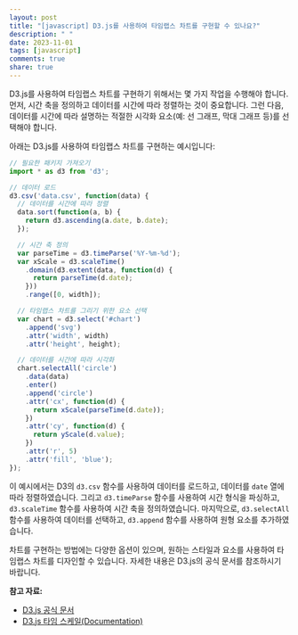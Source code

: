 ```yaml
---
layout: post
title: "[javascript] D3.js를 사용하여 타임랩스 차트를 구현할 수 있나요?"
description: " "
date: 2023-11-01
tags: [javascript]
comments: true
share: true
---
```


D3.js를 사용하여 타임랩스 차트를 구현하기 위해서는 몇 가지 작업을 수행해야 합니다. 먼저, 시간 축을 정의하고 데이터를 시간에 따라 정렬하는 것이 중요합니다. 그런 다음, 데이터를 시간에 따라 설명하는 적절한 시각화 요소(예: 선 그래프, 막대 그래프 등)를 선택해야 합니다. 

아래는 D3.js를 사용하여 타임랩스 차트를 구현하는 예시입니다:

```javascript
// 필요한 패키지 가져오기
import * as d3 from 'd3';

// 데이터 로드
d3.csv('data.csv', function(data) {
  // 데이터를 시간에 따라 정렬
  data.sort(function(a, b) {
    return d3.ascending(a.date, b.date);
  });

  // 시간 축 정의
  var parseTime = d3.timeParse('%Y-%m-%d');
  var xScale = d3.scaleTime()
    .domain(d3.extent(data, function(d) {
      return parseTime(d.date);
    }))
    .range([0, width]);

  // 타임랩스 차트를 그리기 위한 요소 선택
  var chart = d3.select('#chart')
    .append('svg')
    .attr('width', width)
    .attr('height', height);

  // 데이터를 시간에 따라 시각화
  chart.selectAll('circle')
    .data(data)
    .enter()
    .append('circle')
    .attr('cx', function(d) {
      return xScale(parseTime(d.date));
    })
    .attr('cy', function(d) {
      return yScale(d.value);
    })
    .attr('r', 5)
    .attr('fill', 'blue');
});
```

이 예시에서는 D3의 `d3.csv` 함수를 사용하여 데이터를 로드하고, 데이터를 `date` 열에 따라 정렬하였습니다. 그리고 `d3.timeParse` 함수를 사용하여 시간 형식을 파싱하고, `d3.scaleTime` 함수를 사용하여 시간 축을 정의하였습니다. 마지막으로, `d3.selectAll` 함수를 사용하여 데이터를 선택하고, `d3.append` 함수를 사용하여 원형 요소를 추가하였습니다.

차트를 구현하는 방법에는 다양한 옵션이 있으며, 원하는 스타일과 요소를 사용하여 타임랩스 차트를 디자인할 수 있습니다. 자세한 내용은 D3.js의 공식 문서를 참조하시기 바랍니다.

**참고 자료:**
- [D3.js 공식 문서](https://d3js.org/)
- [D3.js 타임 스케일(Documentation)](https://github.com/d3/d3-scale#time-scales)